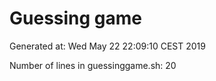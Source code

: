 # Guessing game

Generated at:
Wed May 22 22:09:10 CEST 2019

Number of lines in guessinggame.sh:
20
